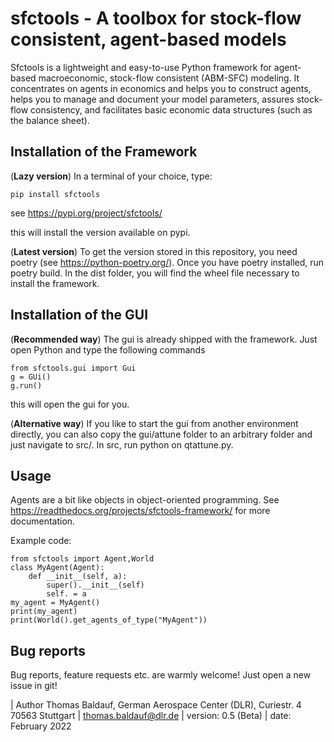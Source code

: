 # sfctools - A toolbox for stock-flow consistent, agent-based models

Sfctools is a lightweight and easy-to-use Python framework for agent-based macroeconomic, stock-flow consistent (ABM-SFC) modeling. It concentrates on agents in economics and helps you to construct agents, helps you to manage and document your model parameters, assures stock-flow consistency, and facilitates basic economic data structures (such as the balance sheet).


## Installation of the Framework

(**Lazy version**) In a terminal of your choice, type: 

    pip install sfctools 

see https://pypi.org/project/sfctools/

this will install the version available on pypi.

(**Latest version**) To get the version stored in this repository, you need poetry (see https://python-poetry.org/). Once you have poetry installed, run poetry build. 
In the dist folder, you will find the wheel file necessary to install the framework. 


## Installation of the GUI

(**Recommended way**) The gui is already shipped with the framework. Just open Python and type the following commands

    from sfctools.gui import Gui
    g = GUi()
    g.run()

this will open the gui for you. 

(**Alternative way**) If you like to start the gui from another environment directly, you can also copy the gui/attune folder to an arbitrary folder and just navigate to src/. In src, run python on qtattune.py. 


## Usage

Agents are a bit like objects in object-oriented programming. See https://readthedocs.org/projects/sfctools-framework/ for more documentation.

Example code:

```console
from sfctools import Agent,World
class MyAgent(Agent):
    def __init__(self, a):
        super().__init__(self)
        self. = a 
my_agent = MyAgent()
print(my_agent)
print(World().get_agents_of_type("MyAgent"))
```

## Bug reports

Bug reports, feature requests etc. are warmly welcome! Just open a new issue in git!



| Author Thomas Baldauf, German Aerospace Center (DLR), Curiestr. 4 70563 Stuttgart | thomas.baldauf@dlr.de | version: 0.5 (Beta) | date: February 2022

